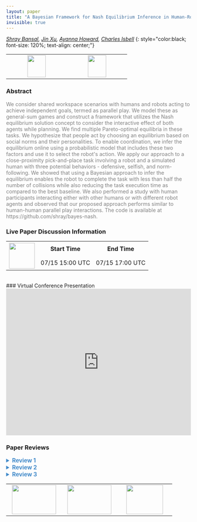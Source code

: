 ```yaml
---
layout: paper
title: "A Bayesian Framework for Nash Equilibrium Inference in Human-Robot Parallel Play"
invisible: true
---
```

*[Shray Bansal](https://shraybansal.com),  [Jin Xu](http://),  [Ayanna Howard](https://howard.ece.gatech.edu/),  [Charles Isbell](https://www.cc.gatech.edu/fac/Charles.Isbell/)*
{: style="color:black; font-size: 120%; text-align: center;"}

<table width="30%"> <tr>
<td style="width: 20%; text-align: center;"><a href="http://www.roboticsproceedings.org/rss16/p042.pdf"><img src="{{ site.baseurl }}/images/paper_link.png"
width = "50"  height = "60"/> </a> </td>

<td style="width: 20%; text-align: center;"><a href="https://shraybansal.com/research/bayesnash"><img src="{{ site.baseurl }}/images/website_link.png"
width = "50"  height = "60"/> </a> </td>

</tr></table>

### Abstract
<html><p style="color:gray; font-size: 100%; text-align: justified;">
We consider shared workspace scenarios with humans and robots acting to achieve independent goals, termed as parallel play. We model these as general-sum games and construct a framework that utilizes the Nash equilibrium solution concept to consider the interactive effect of both agents while planning. We find multiple Pareto-optimal equilibria in these tasks. We hypothesize that people act by choosing an equilibrium based on social norms and their personalities. To enable coordination, we infer the equilibrium online using a probabilistic model that includes these two factors and use it to select the robot's action. We apply our approach to a close-proximity pick-and-place task involving a robot and a simulated human with three potential behaviors - defensive, selfish, and norm-following. We showed that using a Bayesian approach to infer the equilibrium enables the robot to complete the task with less than half the number of collisions while also reducing the task execution time as compared to the best baseline. We also performed a study with human participants interacting either with other humans or with different robot agents and observed that our proposed approach performs similar to human-human parallel play interactions. The code is available at https://github.com/shray/bayes-nash.
</p></html>

### Live Paper Discussion Information
<html>
<table width="50%">
<tr> <th rowspan="2"><a href="https://pheedloop.com/rss2020/virtual/#session_vqSWWJ"><img src="{{ site.baseurl }}/images/pheedloop_link.png" width = "70"  height = "70"/> </a> </th> <th> Start Time </th> <th> End Time </th> </tr>
<tr> <td> 07/15 15:00 UTC </td><td> 07/15 17:00 UTC </td></tr>
</table> <br> </html>
### Virtual Conference Presentation
<iframe width="100%" height="400" src="https://www.youtube.com/embed/y9Pu9c1mcyE" frameborder="0" allow="accelerometer; autoplay; encrypted-media; gyroscope; picture-in-picture" allowfullscreen></iframe>

### Paper Reviews
<details><summary style="font-size:110%; color:#438BCA; cursor: pointer;"><b> Review 1</b></summary>
<p style="color:gray; font-size: 100%; text-align: justified; white-space: pre-line">
In this submission, the authors present a novel model for human-robot task planning that casts the problem as a general-sum game in which multiple Nash equilibria are weighted against each other using a Bayesian formulation. The formulation includes an expert-crafted and domain-specific social norm and a agent-specific individual preference that is inferred online. 

The authors also present a set of three related studies in which the approach is evaluated against baselines. This includes a simulated human study, a human-human study, and a human-robot study. Through the studies, the authors show that the developed approach leads to a good balance of safety and efficiency, reducing the number of safety stops while also lowering the time to complete the task. While this was true in the simulated human study, the developed approach actually led to more safety stops in the human-robot study. The authors present plausible reasons for this results and make suggestions for follow-on work.

The paper is placed well within context of prior work, and presents the method in a clear and concise manner. The approach appears novel and is technically sound. The ability to infer agent preferences online and leverage domain-specific norms to select from multiple equilibria is an interesting and useful idea. The experiments and analysis are interesting and informative.

The main drawback I see is that while the presented approach is designed for any N number of agents collaborating together, all of the analysis is done with just two agents. It is difficult to determine whether the conclusions and claims made by the authors about the approach would actually carry to a larger multi-agent scenario. Would the robot be able to infer the preferences of multiple people successfully and maintain safety and efficiency? Would the approach be computationally tractable in that case? (A discussion of computational complexity and real-time performance is needed).

The next drawback is that the analysis/explanation of the studies is a bit lacking. There is no statistical analysis of the simulated studies (so it’s hard to tell what differences are actually significant) and the descriptions are incomplete. For example, what are the error bars in the figures? (standard deviation, SEM, etc.). Also, how are some of the parameters set, and what were the selected values? (e.g., tau in Eq 3 and 6). These are critical for reproducibility. 

Finally, the paper has a few typos/grammar issues:
- Section V.B. cuts off mid-sentence
- Section VI. “Metrics” starts off with a run-on sentence
- Section VIII.A. there is a reference to Figure 8, that is actually referring to Figure 6.
</p> </details>

<details><summary style="font-size:110%; color:#438BCA; cursor: pointer;"><b> Review 2</b></summary>
<p style="color:gray; font-size: 100%; text-align: justified; white-space: pre-line">
*****
Strengths and weaknesses:

The paper considers a relevant and topical problem, which is of interest to the conference audience. As stated in the summary of contributions, the authors identify that very few formalisms exist that utilize game theory for HRI and provide a novel approach towards this gap. The research plan is well designed: borrowing insights from human interactions (via human-human studies), designing algorithms building upon prior formalism (i.e., game theory and Bayesian inference), and evaluating them with humans. The paper is overall well written, with a good coverage of related work, description of the approach, and results.

The key weakness is the evaluation of the proposed approach, where the evaluations are carried out with small sample size, without baselines from the relevant prior art, and (although less importantly) only in simulation. The small sample size makes assessing the generalizability of observed trends difficult. Further, over the past few years, several approaches have been developed for generating robot behavior in shared workspace tasks. In the absence of evaluations against a representative baseline (see detailed comments for suggestions), it is difficult to assess the utility of game-theoretic formalisms in general and the proposed approach in particular. 

Please see the detailed comments and suggestions listed below.

*****
Comments and suggestions:

1) (Abstract) The abstract states that the proposed approach outperforms the best baseline. This statement should be better qualified as this is observed only in agent-agent studies, with key differences in human-agent studies. Further, no comparisons are made to baselines from the prior art.

2) (Related Work) Despite the presence of several HRI formalisms, the authors provide good coverage of related work. However, space permitting, a few highly related papers would be useful to add to this discussion:

2.1) (Game-theoretic approaches) The following paper, which formalizes HRI problem using game theory, is highly related and currently missing from the discussion: Nikolaidis, Stefanos, et al. "Game-theoretic modeling of human adaptation in human-robot collaboration." Proceedings of the 2017 ACM/IEEE international conference on human-robot interaction. 2017.

2.2) (Theory of mind-based approaches) While the theory of mind- based approaches do not explicitly compute or reason about equilibria, they reason about the influence of human on a robot and vice-versa. For instance, please see: Devin, Sandra, and Rachid Alami. "An implemented theory of mind to improve human-robot shared plans execution." 2016 11th ACM/IEEE International Conference on Human-Robot Interaction (HRI). IEEE, 2016.

3) (Results of Human-Agent Study, Section 8) The experiments, despite their small sample size, are well designed. However, the results of the human-agent study and its difference with the agent-agent study (Section 6), also question several assumptions of a formalism based on game-theoretic equilibrium. For instance,
- Do human-robot interactions necessarily follow an equilibrium, especially given that both the human and robot can adapt?
- One interpretation presented in Section 9 highlights that humans indeed adapt and modify their policy in response to that of the robot. This observation raises the question, "Can the proposed approach identify if a stable equilibrium has been reached and, if so, correctly estimate its value?" The results indicate otherwise.
As noted above, the observed results are informative for the design of HRI algorithms as well as to understand the utility of game-theoretic formalisms for computing robot policies. Consequently, it will be useful to include additional discussion, which addresses the above questions.

4) (Relation to decision-theoretic approaches) Several decision-theoretic approaches have been developed and demonstrated to perform effectively in shared workspace tasks (for instance, see list below). Similar to the game-theoretic approach proposed in the submission, these approaches maintain an estimate of the human's latent state (either preference or goal) and arrive at robot policy. However, they do not require the presence of equilibrium and can tackle larger problem spaces (e.g., continuous spaces in the case of Javdani et al.) as compared to the proposed approach. Further, they can algorithmically generate spatio-temporal behavior that is typical of human interaction (e.g., wait and then go), which is absent in the implementation of the Bayes-Nash approach.

To demonstrate the utility of the proposed approach, consider including a comparison to one representative decision-theoretic approach from the following,
- Chen, Min, et al. "Planning with trust for human-robot collaboration." Proceedings of the 2018 ACM/IEEE International Conference on Human-Robot Interaction. 2018.
- Unhelkar, Vaibhav V., et al. "Human-aware robotic assistant for collaborative assembly: Integrating human motion prediction with planning in time." IEEE Robotics and Automation Letters 3.3 (2018): 2394-2401.
- Javdani, Shervin, et al. "Shared autonomy via hindsight optimization for teleoperation and teaming." The International Journal of Robotics Research 37.7 (2018): 717-742.
- Cheng, Yujiao, et al. "Towards Efficient Human-Robot Collaboration With Robust Plan Recognition and Trajectory Prediction." IEEE Robotics and Automation Letters 5.2 (2020): 2602-2609.

5) (Section 3) Typically, the action refers to an atomic action, which is chosen and then executed without modification. However, in the current formalism, action corresponds to RRT plans (which can be changed mid-execution). Please clarify if this understanding is correct. If so, consider including a footnote mentioning that actions can be modified mid-execution.

6) (Equation 6) Does the equation only apply to timestep 0? The description following the equation "Comparing the distance ... equilibrium performance." was difficult to follow. Please consider rephrasing this description.

7) (Section 4, Clarification question) Does the formalism assume equilibrium is achieved and remains constant over the task execution, and only the belief over the equilibria changes? Or, does it also apply to cases in which the equilibrium has not been achieved (and is changing during the interaction)?

*****
Minor comments on the clarity of the presentation:

The submission is overall well written and easy to follow. Minor suggestions and typos are listed as follows:
- (Abstract) Bayesian should be capitalized.
- (Introduction) Consider including a reference for the term `parallel play` from psychology literature.
- (Section 3) The phrase 'set of all actions' is ambiguous, as it refers both to a (the action profile) and A (the set of joint actions).
- (Section 4) "we take its joint" is informal. Please change to "we take its joint distribution."
- (Section 5A) In the current formalism, does N correspond to 2? If the approach is indeed general and extends to beyond 2 agents, consider mentioning it explicitly in the text.
- (Figure 4) The phrase Bayes-Nash has not been defined in the text. Please note that the proposed approach is referred to as Bayes-Nash. 
- (Figure 5) Similarly, the phrase Fair-Nash has not been defined in the text. I assume that it refers to the baseline "Selfish-Nash."
- (Section 6) Both the phrases Bayes-Nash and Nash-Bayes are used in the paper. Consider using only one to maintain uniformity.
- (Section 6) Typo: ' We measured measured...''
- (Figure 5b) In the description of Figure 5b, it is ambiguous which human is replaced (the control, the participants, or both). Please consider rephrasing this description.

*****
</p> </details>

<details><summary style="font-size:110%; color:#438BCA; cursor: pointer;"><b> Review 3</b></summary>
<p style="color:gray; font-size: 100%; text-align: justified; white-space: pre-line">
Originality: The paper presents a novel solution to interaction in a shared space. The solution was interesting as were the results. Especially novel was using both norms and personality types to select from multiple equilibria.

Quality: The modeling efforts were justified and well-reasoned. The norms and personality types were grounded in well-recognized approaches in game theory (e.g., minimax, fairness).  The planning algorithm was appropriate for the problem. 

There are a few ways that the paper could have been improved:
(1) The game theory model was based in single-stage games. The problem, however, seemed more aligned with games where human and robot would interact repeatedly. The paper should mention that in repeated play there are many more equilibria (from the folk theorem in repeated play games), including equilibria where the two agents take turns receiving their most preferred outcome. The paper should justify why only equilibria for single stage games were considered.
(2) The three types of studies provided evidence that the solution approach has merit. However, as identified by the authors, the human-human and human-robot studies had too few participants to allow any statistical conclusions. That is unfortunate because it decrease confidence in the conclusions.
(3) I wasn't sure about some of the aspects of the study with real humans. Specifically, was the order with which the humans interacted with the strategies counterbalanced? If not, it is impossible to know whether the trends in the data are simply from a learning effect.

Clarity: The paper is really well written and includes an excellent review of the literature. Assumptions were clear, modeling choices were clear, and limitations were clear.

Significance: The paper makes a solid contribution to human-robot interaction, expanding the state-of-the-art.
</p> </details>

<table width="100%"><tr><td style="width: 30%; text-align: center;"><a href="{{ site.baseurl }}/program/papers/41"> <img src="{{ site.baseurl }}/images/previous_icon.png" width = "120"  height = "80"/> </a> </td>

<td style="width: 30%; text-align: center;"><a href="{{ site.baseurl }}/program/papers"> <img src="{{ site.baseurl }}/images/overview_icon.png" width = "120"  height = "80"/> </a> </td> 

<td style="width: 30%; text-align: center;"><a href="{{ site.baseurl }}/program/papers/43"> <img src="{{ site.baseurl }}/images/next_icon.png" width = "100"  height = "80"/> </a> </td> 

</tr></table>

